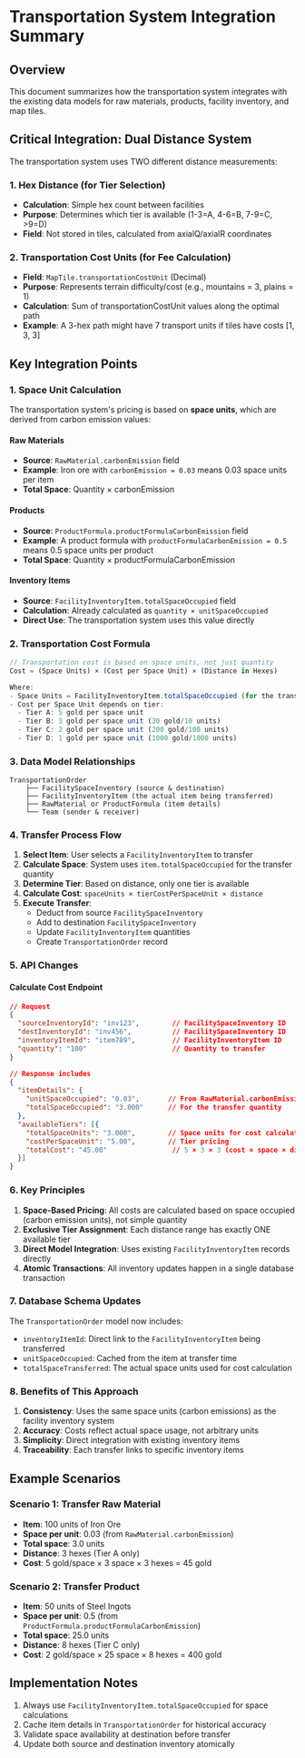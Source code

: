 # Transportation System Integration Summary

## Overview
This document summarizes how the transportation system integrates with the existing data models for raw materials, products, facility inventory, and map tiles.

## Critical Integration: Dual Distance System

The transportation system uses TWO different distance measurements:

### 1. Hex Distance (for Tier Selection)
- **Calculation**: Simple hex count between facilities
- **Purpose**: Determines which tier is available (1-3=A, 4-6=B, 7-9=C, >9=D)
- **Field**: Not stored in tiles, calculated from axialQ/axialR coordinates

### 2. Transportation Cost Units (for Fee Calculation)
- **Field**: `MapTile.transportationCostUnit` (Decimal)
- **Purpose**: Represents terrain difficulty/cost (e.g., mountains = 3, plains = 1)
- **Calculation**: Sum of transportationCostUnit values along the optimal path
- **Example**: A 3-hex path might have 7 transport units if tiles have costs [1, 3, 3]

## Key Integration Points

### 1. Space Unit Calculation
The transportation system's pricing is based on **space units**, which are derived from carbon emission values:

#### Raw Materials
- **Source**: `RawMaterial.carbonEmission` field
- **Example**: Iron ore with `carbonEmission = 0.03` means 0.03 space units per item
- **Total Space**: Quantity × carbonEmission

#### Products  
- **Source**: `ProductFormula.productFormulaCarbonEmission` field
- **Example**: A product formula with `productFormulaCarbonEmission = 0.5` means 0.5 space units per product
- **Total Space**: Quantity × productFormulaCarbonEmission

#### Inventory Items
- **Source**: `FacilityInventoryItem.totalSpaceOccupied` field
- **Calculation**: Already calculated as `quantity × unitSpaceOccupied`
- **Direct Use**: The transportation system uses this value directly

### 2. Transportation Cost Formula

```typescript
// Transportation cost is based on space units, not just quantity
Cost = (Space Units) × (Cost per Space Unit) × (Distance in Hexes)

Where:
- Space Units = FacilityInventoryItem.totalSpaceOccupied (for the transfer quantity)
- Cost per Space Unit depends on tier:
  - Tier A: 5 gold per space unit
  - Tier B: 3 gold per space unit (30 gold/10 units)
  - Tier C: 2 gold per space unit (200 gold/100 units)  
  - Tier D: 1 gold per space unit (1000 gold/1000 units)
```

### 3. Data Model Relationships

```
TransportationOrder
    ├── FacilitySpaceInventory (source & destination)
    ├── FacilityInventoryItem (the actual item being transferred)
    ├── RawMaterial or ProductFormula (item details)
    └── Team (sender & receiver)
```

### 4. Transfer Process Flow

1. **Select Item**: User selects a `FacilityInventoryItem` to transfer
2. **Calculate Space**: System uses `item.totalSpaceOccupied` for the transfer quantity
3. **Determine Tier**: Based on distance, only one tier is available
4. **Calculate Cost**: `spaceUnits × tierCostPerSpaceUnit × distance`
5. **Execute Transfer**: 
   - Deduct from source `FacilitySpaceInventory`
   - Add to destination `FacilitySpaceInventory`
   - Update `FacilityInventoryItem` quantities
   - Create `TransportationOrder` record

### 5. API Changes

#### Calculate Cost Endpoint
```json
// Request
{
  "sourceInventoryId": "inv123",        // FacilitySpaceInventory ID
  "destInventoryId": "inv456",          // FacilitySpaceInventory ID
  "inventoryItemId": "item789",         // FacilityInventoryItem ID
  "quantity": "100"                     // Quantity to transfer
}

// Response includes
{
  "itemDetails": {
    "unitSpaceOccupied": "0.03",       // From RawMaterial.carbonEmission
    "totalSpaceOccupied": "3.000"      // For the transfer quantity
  },
  "availableTiers": [{
    "totalSpaceUnits": "3.000",        // Space units for cost calculation
    "costPerSpaceUnit": "5.00",        // Tier pricing
    "totalCost": "45.00"                // 5 × 3 × 3 (cost × space × distance)
  }]
}
```

### 6. Key Principles

1. **Space-Based Pricing**: All costs are calculated based on space occupied (carbon emission units), not simple quantity
2. **Exclusive Tier Assignment**: Each distance range has exactly ONE available tier
3. **Direct Model Integration**: Uses existing `FacilityInventoryItem` records directly
4. **Atomic Transactions**: All inventory updates happen in a single database transaction

### 7. Database Schema Updates

The `TransportationOrder` model now includes:
- `inventoryItemId`: Direct link to the `FacilityInventoryItem` being transferred
- `unitSpaceOccupied`: Cached from the item at transfer time
- `totalSpaceTransferred`: The actual space units used for cost calculation

### 8. Benefits of This Approach

1. **Consistency**: Uses the same space units (carbon emissions) as the facility inventory system
2. **Accuracy**: Costs reflect actual space usage, not arbitrary units
3. **Simplicity**: Direct integration with existing inventory items
4. **Traceability**: Each transfer links to specific inventory items

## Example Scenarios

### Scenario 1: Transfer Raw Material
- **Item**: 100 units of Iron Ore
- **Space per unit**: 0.03 (from `RawMaterial.carbonEmission`)
- **Total space**: 3.0 units
- **Distance**: 3 hexes (Tier A only)
- **Cost**: 5 gold/space × 3 space × 3 hexes = 45 gold

### Scenario 2: Transfer Product
- **Item**: 50 units of Steel Ingots
- **Space per unit**: 0.5 (from `ProductFormula.productFormulaCarbonEmission`)
- **Total space**: 25.0 units
- **Distance**: 8 hexes (Tier C only)
- **Cost**: 2 gold/space × 25 space × 8 hexes = 400 gold

## Implementation Notes

1. Always use `FacilityInventoryItem.totalSpaceOccupied` for space calculations
2. Cache item details in `TransportationOrder` for historical accuracy
3. Validate space availability at destination before transfer
4. Update both source and destination inventory atomically